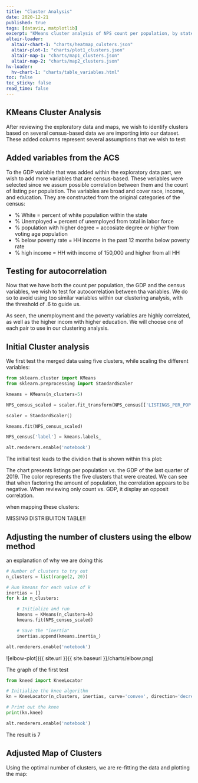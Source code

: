 ```yaml
---
title: "Cluster Analysis"
date: 2020-12-21
published: true
tags: [dataviz, matplotlib]
excerpt: "KMeans cluster analysis of NPS count per population, by state"
altair-loader:
  altair-chart-1: "charts/heatmap_culsters.json"
  altair-plot-1: "charts/plot1_clusters.json"
  altair-map-1: "charts/map1_clusters.json"
  altair-map-2: "charts/map2_clusters.json"
hv-loader:
  hv-chart-1: "charts/table_variables.html"
toc: false
toc_sticky: false
read_time: false
---
```


## KMeans Cluster Analysis

After reviewing the exploratory data and maps, we wish to identify clusters based on several census-based data we are importing into our dataset.
These added columns represent several assumptions that we wish to test:

## Added variables from the ACS

To the GDP variable that was added within the exploratory data part, we wish to add more variables that are census-based. 
These veriables were selected since we assum possible correlation between them and the count of listing per population. 
The variables are broad and cover race, income, and education. They are constructed from the original categories of the census:

* % White = percent of white population within the state
* % Unemployed = percent of unemployed from total in labor force
* % population with higher degree = accosiate degree *or higher* from voting age population
* % below poverty rate = HH income in the past 12 months below poverty rate 
* % high income = HH with income of 150,000 and higher from all HH

<div id="hv-chart-1"></div>

## Testing for autocorrelation

Now that we have both the count per population, the GDP and the census variables, we wish to test for autocorrelation between tha variables. We do so to avoid using too similar variables within our clustering analysis, with the threshold of .6 to guide us.

<div id="altair-chart-1"></div>

As seen, the unemployment and the poverty variables are highly correlated, as well as the higher incom with higher education. We will choose one of each pair to use in our clustering analysis.

## Initial Cluster analysis

We first test the merged data using five clusters, while scaling the different variables:

```python
from sklearn.cluster import KMeans
from sklearn.preprocessing import StandardScaler

kmeans = KMeans(n_clusters=5)

NPS_census_scaled = scaler.fit_transform(NPS_census[['LISTINGS_PER_POP','GDP_2019_4Q','white_per','BelowPoverty_per','Above150_inc_per']])

scaler = StandardScaler()

kmeans.fit(NPS_census_scaled)

NPS_census['label'] = kmeans.labels_

alt.renderers.enable('notebook')
```
The initial test leads to the dividion that is shown within this plot: 

<div id="altair-plot-1"></div>

The chart presents listings per population vs. the GDP of the last quarter of 2019. The color represents the five clusters that were created. 
We can see that when factoring the amount of population, the correlation appears to be negative. When reviewing only count vs. GDP, it display an opposit correlation.

when mapping these clusters:

<div id="altair-map-1"></div>

MISSING DISTRIBUITON TABLE!!

## Adjusting the number of clusters using the elbow method

an explanation of why we are doing this

```python
# Number of clusters to try out
n_clusters = list(range(2, 20))

# Run kmeans for each value of k
inertias = []
for k in n_clusters:

    # Initialize and run
    kmeans = KMeans(n_clusters=k)
    kmeans.fit(NPS_census_scaled)

    # Save the "inertia"
    inertias.append(kmeans.inertia_)

alt.renderers.enable('notebook')
```
![elbow-plot]({{ site.url }}{{ site.baseurl }}/charts/elbow.png)

The graph of the first test

```python
from kneed import KneeLocator

# Initialize the knee algorithm
kn = KneeLocator(n_clusters, inertias, curve='convex', direction='decreasing')

# Print out the knee 
print(kn.knee)

alt.renderers.enable('notebook')
```
The result is 7

## Adjusted Map of Clusters

Using the optimal number of clusters, we are re-fitting the data and plotting the map:

<div id="altair-map-2"></div>

